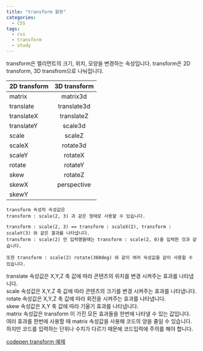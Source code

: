 ```yaml
---
title: "transform 활용"
categories:
  - CSS
tags:
  - css
  - transform
  - study
---
```

transform은 엘리먼트의 크기, 위치, 모양을 변경하는 속성입니다. transform은 2D transform, 3D transfrom으로 나눠집니다.

| 2D transform | 3D transform |
| ---------- |:-------------:|
| matrix     | matrix3d      |
| translate  | translate3d   |
| translateX | translateZ    |
| translateY | scale3d       |
| scale      | scaleZ        |
| scaleX     | rotate3d      |
| scaleY     | rotateX       |
| rotate     | rotateY       |
| skew       | rotateZ       |
| skewX      | perspective   |
| skewY      |  |

```
transform 속성의 속성값은 
transform : scale(2, 3) 과 같은 형태로 사용할 수 있습니다.

transform : scale(2, 3) == transform : scaleX(2), transform : scaleY(3) 와 같은 결과를 나타냅니다.
transform : scale(2) 만 입력했을때는 transform : scale(2, 0)을 입력한 것과 같습니다.

또한 transform : scale(2) rotate(360deg) 와 같이 여러 속성값을 같이 사용할 수 있습니다.
```
translate 속성값은 X,Y,Z 축 값에 따라 콘텐츠의 위치를 변경 시켜주는 효과를 나타냅니다.   
scale 속성값은 X,Y,Z 축 값에 따라 콘텐츠의 크기를 변경 시켜주는 효과를 나타냅니다.   
rotate 속성값은 X,Y,Z 축 값에 따라 회전을 시켜주는 효과를 나타냅니다.   
skew 속성값은 X,Y 축 값에 따라 기울기 효과를 나타냅니다.   
matrix 속성값은 transform 이 가진 모든 효과들을 한번에 나타낼 수 있는 값입니다. 여러 효과를 한번에 사용할 때 matrix 속성값을 사용해 코드의 양을 줄일 수 있습니다. 하지만 코드를 입력하는 단위나 수치가 다르기 때문에 코드입력에 주의를 해야 합니다. 

[codepen transform 예제](https://codepen.io/vineethtrv/pen/XKKEgM)
